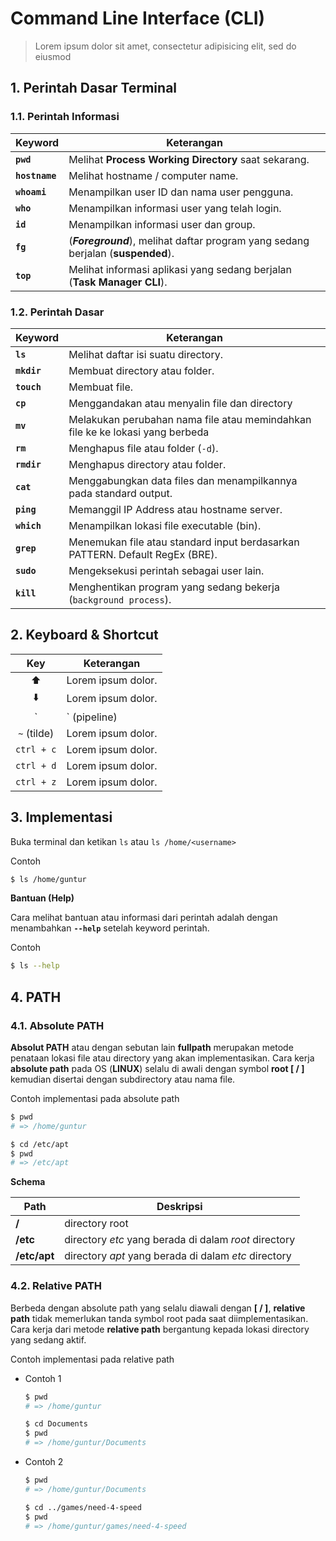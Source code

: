 # Command Line Interface (CLI)

> Lorem ipsum dolor sit amet, consectetur adipisicing elit, sed do eiusmod


## 1. Perintah Dasar Terminal

### 1.1. Perintah Informasi

| Keyword        | Keterangan                                                                       |
|----------------|----------------------------------------------------------------------------------|
| __`pwd`__      | Melihat __Process Working Directory__ saat sekarang.                             |
| __`hostname`__ | Melihat hostname / computer name.                                                |
| __`whoami`__   | Menampilkan user ID dan nama user pengguna.                                      |
| __`who`__      | Menampilkan informasi user yang telah login.                                     |
| __`id`__       | Menampilkan informasi user dan group.                                            |
| __`fg`__       | (*__Foreground__*), melihat daftar program yang sedang berjalan (__suspended__). |
| __`top`__      | Melihat informasi aplikasi yang sedang berjalan (__Task Manager CLI__).          |

<!-- - __`last`__ - Lorem ipsum dolor sit amet. -->
<!-- - __`ps`__ - Lorem ipsum dolor sit amet. -->
<!-- - __`df`__ - Lorem ipsum dolor sit amet. -->
<!-- - __`du`__ - Lorem ipsum dolor sit amet. -->

### 1.2. Perintah Dasar

| Keyword     | Keterangan                                                                    |
|-------------|-------------------------------------------------------------------------------|
| __`ls`__    | Melihat daftar isi suatu directory.                                           |
| __`mkdir`__ | Membuat directory atau folder.                                                |
| __`touch`__ | Membuat file.                                                                 |
| __`cp`__    | Menggandakan atau menyalin file dan directory                                 |
| __`mv`__    | Melakukan perubahan nama file atau memindahkan file ke ke lokasi yang berbeda |
| __`rm`__    | Menghapus file atau folder (`-d`).                                            |
| __`rmdir`__ | Menghapus directory atau folder.                                              |
| __`cat`__   | Menggabungkan data files dan menampilkannya pada standard output.             |
| __`ping`__  | Memanggil IP Address atau hostname server.                                    |
| __`which`__ | Menampilkan lokasi file executable (bin).                                     |
| __`grep`__  | Menemukan file atau standard input berdasarkan PATTERN. Default RegEx (BRE).  |
| __`sudo`__  | Mengeksekusi perintah sebagai user lain.                                      |
| __`kill`__  | Menghentikan program yang sedang bekerja (`background process`).              |


## 2. Keyboard & Shortcut

| Key            | Keterangan         |
|:--------------:|--------------------|
| :arrow_up:     | Lorem ipsum dolor. |
| :arrow_down:   | Lorem ipsum dolor. |
| `|` (pipeline) | Lorem ipsum dolor. |
| `~` (tilde)    | Lorem ipsum dolor. |
| `ctrl + c`     | Lorem ipsum dolor. |
| `ctrl + d`     | Lorem ipsum dolor. |
| `ctrl + z`     | Lorem ipsum dolor. |


## 3. Implementasi

Buka terminal dan ketikan `ls` atau `ls /home/<username>`

Contoh

``` bash
$ ls /home/guntur
```

__Bantuan (Help)__

Cara melihat bantuan atau informasi dari perintah adalah dengan menambahkan __`--help`__ setelah keyword perintah.

Contoh

``` bash
$ ls --help
```


## 4. PATH

### 4.1. Absolute PATH

__Absolut PATH__ atau dengan sebutan lain __fullpath__ merupakan metode penataan lokasi file atau directory yang akan implementasikan. Cara kerja __absolute path__ pada OS (__LINUX__) selalu di awali dengan symbol __root [ / ]__ kemudian disertai dengan subdirectory atau nama file.

Contoh implementasi pada absolute path

``` bash
$ pwd
# => /home/guntur

$ cd /etc/apt
$ pwd
# => /etc/apt
```

__Schema__

| Path         | Deskripsi                                             |
|--------------|-------------------------------------------------------|
| __/__        | directory root                                        |
| __/etc__     | directory _etc_ yang berada di dalam _root_ directory |
| __/etc/apt__ | directory _apt_ yang berada di dalam _etc_ directory  |


### 4.2. Relative PATH

Berbeda dengan absolute path yang selalu diawali dengan __[ / ]__, __relative path__ tidak memerlukan tanda symbol root pada saat diimplementasikan. Cara kerja dari metode __relative path__ bergantung kepada lokasi directory yang sedang aktif.

Contoh implementasi pada relative path

- Contoh 1

    ``` bash
    $ pwd
    # => /home/guntur

    $ cd Documents
    $ pwd
    # => /home/guntur/Documents
    ```

- Contoh 2

    ``` bash
    $ pwd
    # => /home/guntur/Documents

    $ cd ../games/need-4-speed
    $ pwd
    # => /home/guntur/games/need-4-speed
    ```

